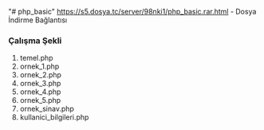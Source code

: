 "# php_basic" 
https://s5.dosya.tc/server/98nki1/php_basic.rar.html - Dosya İndirme Bağlantısı
<br>
<h3>Çalışma Şekli</h3>
<ol>
  <li>temel.php</li>
  <li>ornek_1.php</li>
  <li>ornek_2.php</li>
  <li>ornek_3.php</li>
  <li>ornek_4.php</li>
  <li>ornek_5.php</li>
  <li>ornek_sinav.php</li>
  <li>kullanici_bilgileri.php</li>
</ol>
